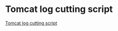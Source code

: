 # Tomcat log cutting script
[Tomcat log cutting script](https://aiwithcloud.com/2022/09/15/tomcat_log_cutting_script/)